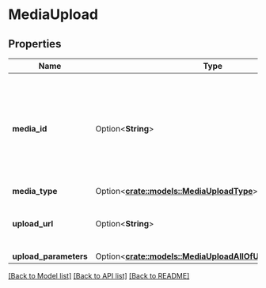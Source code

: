 # MediaUpload

## Properties

Name | Type | Description | Notes
------------ | ------------- | ------------- | -------------
**media_id** | Option<**String**> | Unique identifier for this media upload. Used to track status and for attaching during Pin creation. | [optional]
**media_type** | Option<[**crate::models::MediaUploadType**](MediaUploadType.md)> |  | [optional]
**upload_url** | Option<**String**> | The URL where you will POST your media file. | [optional]
**upload_parameters** | Option<[**crate::models::MediaUploadAllOfUploadParameters**](MediaUpload_allOf_upload_parameters.md)> |  | [optional]

[[Back to Model list]](../README.md#documentation-for-models) [[Back to API list]](../README.md#documentation-for-api-endpoints) [[Back to README]](../README.md)


